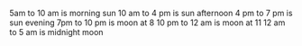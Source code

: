 5am to 10 am is morning sun
10 am to 4 pm is sun afternoon
4 pm to 7 pm is sun evening
7pm to 10 pm is moon at 8
10 pm to 12 am is moon at 11
12 am to 5 am is midnight moon
